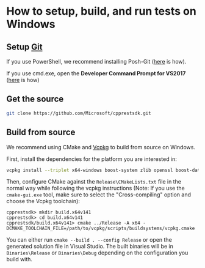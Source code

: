 # How to setup, build, and run tests on Windows

## Setup [Git](http://git-scm.com/)

If you use PowerShell, we recommend installing Posh-Git ([here](Posh-git) is how).  

If you use cmd.exe, open the **Developer Command Prompt for VS2017** ([here](Setting-up-Visual-Studio-command-line-prompt) is how)  

## Get the source

```bash
git clone https://github.com/Microsoft/cpprestsdk.git
```

## Build from source

We recommend using CMake and [Vcpkg](https://github.com/microsoft/vcpkg) to build from source on Windows.

First, install the dependencies for the platform you are interested in:
```bash
vcpkg install --triplet x64-windows boost-system zlib openssl boost-date-time boost-regex websocketpp
```
Then, configure CMake against the `Release\CMakeLists.txt` file in the normal way while following the vcpkg instructions (Note: If you use the `cmake-gui.exe` tool, make sure to select the "Cross-compiling" option and choose the Vcpkg toolchain):
```
cpprestsdk> mkdir build.x64v141
cpprestsdk> cd build.x64v141
cpprestsdk/build.x64v141> cmake ../Release -A x64 -DCMAKE_TOOLCHAIN_FILE=/path/to/vcpkg/scripts/buildsystems/vcpkg.cmake
```

You can either run `cmake --build . --config Release` or open the generated solution file in Visual Studio. The built binaries will be in `Binaries\Release` or `Binaries\Debug` depending on the configuration you build with.